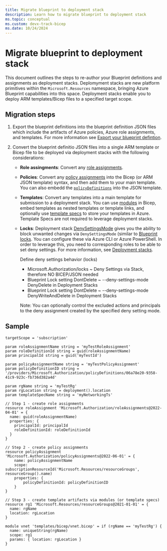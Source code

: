 ```yaml
---
title: Migrate blueprint to deployment stack
description: Learn how to migrate blueprint to deployment stack
ms.topic: conceptual
ms.custom: devx-track-bicep
ms.date: 10/24/2024
---
```


# Migrate blueprint to deployment stack

This document outlines the steps to re-author your Blueprint definitions and assignments as deployment stacks. Deplomyment stacks are new platform primitives within the `Microsoft.Resources` namespace, bringing Azure Blueprint capabilities into this space. Deployment stacks enable you to deploy ARM templates/Bicep files to a specified target scope.

## Migration steps

1. Export the blueprint definitions into the blueprint definition JSON files which include the artifacts of Azure policies, Azure role assignments, and templates. For more information see [Export your blueprint defintion](../../governance/blueprints/how-to/import-export-ps#export-your-blueprint-definition).
2. Convert the blueprint definitio JSON files into a single ARM template or Bicep file to be deployed via deployment stacks with the following considerations:

    - **Role assingments**: Convert any [role assignments](/azure/templates/microsoft.authorization/policyassignments).
    - **Policies**: Convert any [policy assignments](/azure/templates/microsoft.authorization/policyassignments) into the Bicep (or ARM JSON template) syntax, and then add them to your main template. You can also embedd the [`policyDefinitions`](/azure/templates/microsoft.authorization/policydefinitions) into the JSON template.
    - **Templates**: Convert any templates into a main template for submission to a deployment stack. You can use [modules](./modules.md) in Bicep, embed templates as nested templates or template links, and optionally use [template specs](./template-specs.md) to store your templates in Azure. Template Specs are not required to leverage deployment stacks.
    - **Locks**: Deployment stack [DenySettingsMode](./deployment-stacks.md#protect-managed-resources) gives you the ability to block unwanted changes via `DenySettingsMode` (similar to [Blueprint locks](../../governance/blueprints/concepts/resource-locking.md). You can configure these via Azure CLI or Azure PowerShell. In order to leverage this, you need to corresponding roles to be able to set deny settings. For more information, see [Deployment stacks](./deployment-stacks.md).

      Define deny settings behavior (locks)

      - Microsoft.Authorization/locks ~ Deny Settings via Stack, therefore NO BICEP/JSON needed
      - Blueprint Lock setting DontDelete ~ --deny-settings-mode DenyDelete in Deployment Stacks
      - Blueprint Lock setting DontDelete ~ --deny-settings-mode DenyWriteAndDelete in Deployment Stacks

      Note: You can optionally control the excluded actions and principals to the deny assignment created by the specified deny setting mode.

## Sample

```bicep
targetScope = 'subscription'

param roleAssignmentName string = 'myTestRoleAssignment'
param roleDefinitionId string = guid(roleAssignmentName)
param principalId string = guid('myTestId')

param policyAssignmentName string = 'myTestPolicyAssignment'
param policyDefinitionID string = '/providers/Microsoft.Authorization/policyDefinitions/06a78e20-9358-41c9-923c-fb736d382a4d'

param rgName string = 'myTestRg'
param rgLocation string = deployment().location
param templateSpecName string = 'myNetworkingTs'

// Step 1 - create role assignments
resource roleAssignment 'Microsoft.Authorization/roleAssignments@2022-04-01' = {
  name: guid(roleAssignmentName)
  properties: {
    principalId: principalId
    roleDefinitionId: roleDefinitionId
  }
}

// Step 2 - create policy assignments
resource policyAssignment 'Microsoft.Authorization/policyAssignments@2022-06-01' = {
    name: policyAssignmentName
    scope: subscriptionResourceId('Microsoft.Resources/resourceGroups', resourceGroup().name)
    properties: {
        policyDefinitionId: policyDefinitionID
    }
}

// Step 3 - create template artifacts via modules (or template specs)
resource rg1 'Microsoft.Resources/resourceGroups@2021-01-01' = {
  name: rgName
  location: rgLocation
}

module vnet 'templates/bicep/vnet.bicep' = if (rgName == 'myTestRg') {
  name: uniqueString(rgName)
  scope: rg1
  params: { location: rgLocation }
}
```
